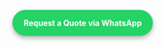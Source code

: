 <a href="https://wa.me/19738478199?text=Hi!%20I'm%20interested%20in%20a%20quote%20for%20drywall%20and%20painting%20services." target="_blank" style="
  position: fixed;
  bottom: 20px;
  right: 20px;
  background-color: #25d366;
  color: white;
  padding: 15px 20px;
  border-radius: 50px;
  text-decoration: none;
  font-weight: bold;
  box-shadow: 0 4px 8px rgba(0,0,0,0.3);
  z-index: 1000;">
  Request a Quote via WhatsApp
</a>
